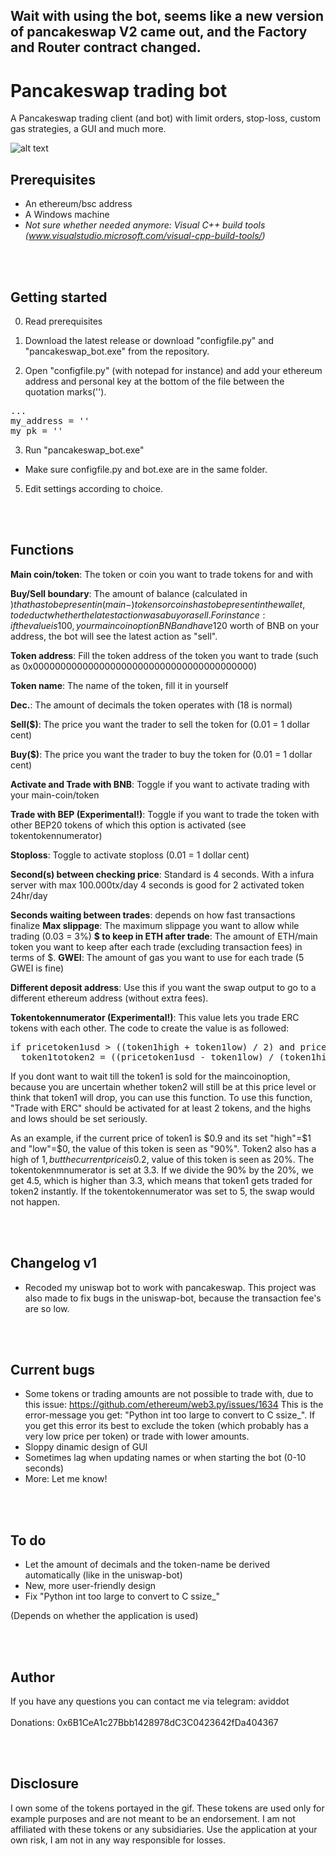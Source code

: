 <H2><b>Wait with using the bot, seems like a new version of pancakeswap V2 came out, and the Factory and Router contract changed.</H2></b>


# Pancakeswap trading bot
A Pancakeswap trading client (and bot) with limit orders, stop-loss, custom gas strategies, a GUI and much more.

![alt text](https://raw.githubusercontent.com/aviddot/Pancakeswap-trading-bot/main/v1gif.gif "GIF application")

<H2>Prerequisites</H2>

- An ethereum/bsc address
- A Windows machine
- <i>Not sure whether needed anymore: Visual C++ build tools (www.visualstudio.microsoft.com/visual-cpp-build-tools/)</i>

<br> </br>
<H2>Getting started</H2>

0. Read prerequisites

1. Download the latest release or download "configfile.py" and "pancakeswap_bot.exe" from the repository.


2. Open "configfile.py" (with notepad for instance) and add your ethereum address and personal key at the bottom of the file between the quotation marks('').

<pre>...
my_address = ''
my_pk = ''</pre>


3. Run "pancakeswap_bot.exe"

- Make sure configfile.py and bot.exe are in the same folder.


5. Edit settings according to choice.


<br> </br>
<H2>Functions</H2>


<b>Main coin/token</b>: The token or coin you want to trade tokens for and with

<b>Buy/Sell boundary</b>: The amount of balance (calculated in $) that has to be present in (main-)tokens or coins has to be present in the wallet, to deduct whether the latest action was a buy or a sell. For instance: if the value is 100, your maincoin option BNB and have 120$ worth of BNB on your address, the bot will see the latest action as "sell".

<b>Token address</b>: Fill the token address of the token you want to trade (such as 0x0000000000000000000000000000000000000000)

<b>Token name</b>: The name of the token, fill it in yourself

<b>Dec.</b>: The amount of decimals the token operates with (18 is normal)

<b>Sell($)</b>: The price you want the trader to sell the token for (0.01 = 1 dollar cent)

<b>Buy($)</b>: The price you want the trader to buy the token for (0.01 = 1 dollar cent)

<b>Activate and Trade with BNB</b>: Toggle if you want to activate trading with your main-coin/token

<b>Trade with BEP (Experimental!)</b>: Toggle if you want to trade the token with other BEP20 tokens of which this option is activated (see tokentokennumerator)

<b>Stoploss</b>: Toggle to activate stoploss (0.01 = 1 dollar cent)


<b>Second(s) between checking price</b>: Standard is 4 seconds. With a infura server with max 100.000tx/day 4 seconds is good for 2 activated token 24hr/day


<b>Seconds waiting between trades</b>: depends on how fast transactions finalize
<b>Max slippage</b>: The maximum slippage you want to allow while trading (0.03 = 3%)
<b>$ to keep in ETH after trade</b>: The amount of ETH/main token you want to keep after each trade (excluding transaction fees) in terms of $.
<b>GWEI</b>: The amount of gas you want to use for each trade (5 GWEI is fine)


<b>Different deposit address</b>: Use this if you want the swap output to go to a different ethereum address (without extra fees).

<b>Tokentokennumerator (Experimental!)</b>: This value lets you trade ERC tokens with each other. The code to create the value is as followed:

<pre>if pricetoken1usd > ((token1high + token1low) / 2) and pricetoken2usd < ((token2high + token2low) / 2):
  token1totoken2 = ((pricetoken1usd - token1low) / (token1high - token1low)) / ((pricetoken2usd - token2low) / (token2high - token2low))</pre>
  
  If you dont want to wait till the token1 is sold for the maincoinoption, because you are uncertain whether token2 will still be at this price level or think that token1 will     drop, you can use this function. To use this function, "Trade with ERC" should be activated for at least 2 tokens, and the highs and lows should be set seriously.
    
  As an example, if the current price of token1 is $0.9 and its set "high"=$1 and "low"=$0, the value of this token is seen as "90%". Token2 also has a high of $1, but the         current price is 0.2$, value of this token is seen as 20%. The tokentokenmnumerator is set at 3.3. If we divide the 90% by the 20%, we get 4.5, which is higher than 3.3, which   means that token1 gets traded for token2 instantly. If the tokentokennumerator was set to 5, the swap would not happen.
  
<br> </br>
<H2>Changelog v1</h2>

- Recoded my uniswap bot to work with pancakeswap. This project was also made to fix bugs in the uniswap-bot, because the transaction fee's are so low.

<br> </br>
<H2>Current bugs</h2>


- Some tokens or trading amounts are not possible to trade with, due to this issue: https://github.com/ethereum/web3.py/issues/1634
  This is the error-message you get: "Python int too large to convert to C ssize_".
  If you get this error its best to exclude the token (which probably has a very low price per token) or trade with lower amounts.
- Sloppy dinamic design of GUI
- Sometimes lag when updating names or when starting the bot (0-10 seconds)
- More: Let me know!

<br> </br>
<H2>To do</H2>

- Let the amount of decimals and the token-name be derived automatically (like in the uniswap-bot)
- New, more user-friendly design
- Fix "Python int too large to convert to C ssize_"

(Depends on whether the application is used)

<br> </br>
<H2>Author</H2>

If you have any questions you can contact me via telegram: aviddot
<br> </br>
Donations: 0x6B1CeA1c27Bbb1428978dC3C0423642fDa404367



<br> </br>
<H2>Disclosure</H2>
I own some of the tokens portayed in the gif. These tokens are used only for example purposes and are not meant to be an endorsement. I am not affiliated with these tokens or any subsidiaries. Use the application at your own risk, I am not in any way responsible for losses.

  

